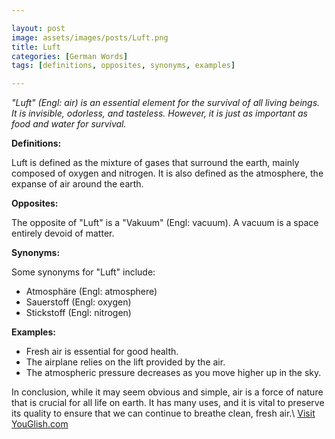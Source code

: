 ```yaml
---

layout: post
image: assets/images/posts/Luft.png
title: Luft
categories: [German Words]
tags: [definitions, opposites, synonyms, examples]

---
```


*"Luft" (Engl: air) is an essential element for the survival of all living beings. It is invisible, odorless, and tasteless. However, it is just as important as food and water for survival.*

**Definitions:**

Luft is defined as the mixture of gases that surround the earth, mainly composed of oxygen and nitrogen. It is also defined as the atmosphere, the expanse of air around the earth.

**Opposites:**

The opposite of "Luft" is a "Vakuum" (Engl: vacuum). A vacuum is a space entirely devoid of matter.

**Synonyms:**

Some synonyms for "Luft" include:
- Atmosphäre (Engl: atmosphere)
- Sauerstoff (Engl: oxygen)
- Stickstoff (Engl: nitrogen)

**Examples:**

- Fresh air is essential for good health.
- The airplane relies on the lift provided by the air.
- The atmospheric pressure decreases as you move higher up in the sky. 

In conclusion, while it may seem obvious and simple, air is a force of nature that is crucial for all life on earth. It has many uses, and it is vital to preserve its quality to ensure that we can continue to breathe clean, fresh air.\ <a id="yg-widget-0" class="youglish-widget" data-query="Luft" data-lang="german" data-components="8412" data-auto-start="0" data-bkg-color="theme_light" data-title="How%20to%20pronounce%20Luft%20in%20German"  rel="nofollow" href="https://youglish.com">Visit YouGlish.com</a><script async src="https://youglish.com/public/emb/widget.js" charset="utf-8"></script>